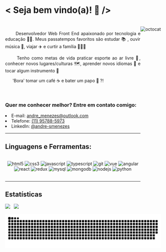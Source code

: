 <h1>< Seja bem vindo(a)! 🖖 /></h1>

<br>

<img align="right" height="500" src="https://octocat-generator-assets.githubusercontent.com/my-octocat-1621982977678.png" alt="octocat" />

<p align="justify">&nbsp &nbsp &nbsp Desenvolvedor Web Front End apaixonado por tecnologia e educação 👨‍💻. Meus passatempos favoritos são estudar 📚 , ouvir música 🎵, viajar ✈️ e curtir a família 👨‍👩‍👧</p>
<p align="justify">&nbsp &nbsp &nbsp Tenho como metas de vida praticar esporte ao ar livre 🚴, conhecer novos lugares/culturas 🗺, aprender novos idiomas 📖 e tocar algum instrumento 🎸</p>
<p>&nbsp &nbsp &nbsp 'Bora' tomar um café ☕ e bater um papo 🤝 ?! </p>

<br>

<h3>Quer me conhecer melhor? Entre em contato comigo:</h3>
<li>E-mail: <a href="mailto:andre_menezes@outlook.com">andre_menezes@outlook.com</a></li>
<li>Telefone: <a href="https://web.whatsapp.com/send?phone=+5511957885973">(11) 95788-5973</a></li>
<li>LinkedIn: <a href="https://www.linkedin.com/in/andre-smenezes/">@andre-smenezes</a></li>

---

<h2>Linguagens e Ferramentas:</h2>

<br>

<div style="backgroundColor: white" align="center">
  <img src="https://pics.freeicons.io/uploads/icons/png/14072054271548141949-48.png" alt="html5" />
  <img src="https://pics.freeicons.io/uploads/icons/png/21337745421536211768-48.png" alt="css3" />
  <img src="https://pics.freeicons.io/uploads/icons/png/21088442871540553614-48.png" alt="javascript" />
  <img src="https://pics.freeicons.io/uploads/icons/png/14678610731551953708-48.png" alt="typescript" />
  <img src="https://pics.freeicons.io/uploads/icons/png/9374299221540553610-48.png" alt="git" />
  <img src="https://pics.freeicons.io/uploads/icons/png/191213921552037062-48.png" alt="vue" />
  <img src="https://pics.freeicons.io/uploads/icons/png/18594121091536125453-48.png" alt="angular" />
  <img src="https://pics.freeicons.io/uploads/icons/png/20167174151551942641-48.png" alt="react" />
  <img src="https://pics.freeicons.io/uploads/icons/png/9818154791551942292-48.png" alt="redux" />
  <img src="https://pics.freeicons.io/uploads/icons/png/19218518301553750371-48.png" alt="mysql" />
  <img src="https://pics.freeicons.io/uploads/icons/png/1888890291551942128-48.png" alt="mongodb" />
  <img src="https://pics.freeicons.io/uploads/icons/png/8954758561551942278-48.png" alt="nodejs" />
  <img src="https://pics.freeicons.io/uploads/icons/png/12785093741551942290-48.png" alt="python" />
</div>

<br>

---

<h2> Estatísticas </h2>

<div>
  <img width="420" src="https://github-readme-stats.vercel.app/api?username=andre-menezes&theme=react&show_icons=true" />
  &nbsp
  <img src="https://github-readme-stats.vercel.app/api/top-langs/?username=anuraghazra&layout=compact&theme=react" />
</div>

![Snake animation](https://github.com/andre-menezes/andre-menezes/blob/output/github-contribution-grid-snake.svg)
 
</div>
